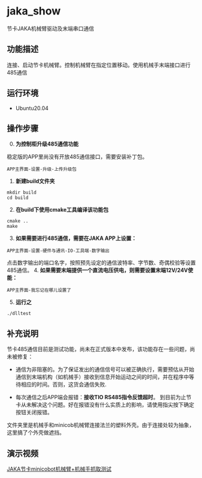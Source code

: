 # jaka_show
节卡JAKA机械臂驱动及末端串口通信

## 功能描述
连接、启动节卡机械臂。控制机械臂在指定位置移动。使用机械手末端接口进行485通信

## 运行环境
- Ubuntu20.04

## 操作步骤

0. **为控制柜升级485通信功能**

稳定版的APP里尚没有开放485通信接口，需要安装补丁包。

```
APP主界面-设置-升级-上传升级包
```
1. **新建build文件夹**

```
mkdir build
cd build
```
2. **在build下使用cmake工具编译该功能包**
 
```
cmake ..
make
```
3. **如果需要进行485通信，需要在JAKA APP上设置：**
 

```
APP主界面-设置-硬件与通讯-IO-工具端-数字输出
```

点击数字输出的端口名字，按照预先设定的通信波特率、字节数、奇偶校验等设置485通信。
4. **如果需要末端提供一个直流电压供电，则需要设置末端12V/24V使能：**


```
APP主界面-我忘记在哪儿设置了
```


5. **运行之**

```
./dlltest
```

## 补充说明

节卡485通信目前是测试功能，尚未在正式版本中发布，该功能存在一些问题，尚未被修复：

- 通信为非阻塞的。为了保证发出的通信信号可以被正确执行，需要预估从开始通信到末端机构（如机械手）接收到信息开始运动之间的时间，并在程序中等待相应的时间。否则，这货会通信失败.

- 每次通信之后APP端会报错：**接收TIO RS485指令反馈超时**。 到目前为止节卡从未解决这个问题。好在报错没有什么实质上的影响，请使用指尖按下确定按钮关闭报错。

文件夹里是机械手和minicob机械臂连接法兰的塑料外壳。由于连接处较为抽象，这里搞了个外壳做遮挡。

## 演示视频

[JAKA节卡minicobot机械臂+机械手抓取测试](https://www.bilibili.com/video/BV1Rr4y1L72G/)


